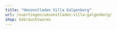```yaml
---
title: "Umsonstladen Villa Galgenberg"
url: /nuertingen/umsonstladen-villa-galgenberg/
shop: Gebrauchtwaren
---
```

